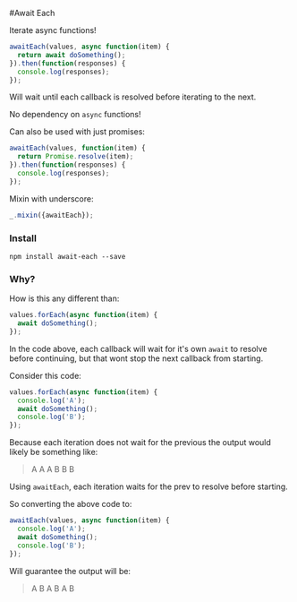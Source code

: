 #Await Each

Iterate async functions!

```javascript
awaitEach(values, async function(item) {
  return await doSomething();
}).then(function(responses) {
  console.log(responses);
});
```

Will wait until each callback is resolved before iterating to the next.

No dependency on `async` functions!

Can also be used with just promises:

```javascript
awaitEach(values, function(item) {
  return Promise.resolve(item);
}).then(function(responses) {
  console.log(responses);
});
```

Mixin with underscore:

```javascript
_.mixin({awaitEach});
```

### Install

```shell
npm install await-each --save
```

### Why?

How is this any different than:


```javascript
values.forEach(async function(item) {
  await doSomething();
});
```

In the code above, each callback will wait for it's own `await` to resolve before continuing, but that wont stop the next callback from starting.

Consider this code:

```javascript
values.forEach(async function(item) {
  console.log('A');
  await doSomething();
  console.log('B');
});
```

Because each iteration does not wait for the previous the output would likely be something like:

> A A A B B B

Using `awaitEach`, each iteration waits for the prev to resolve before starting.

So converting the above code to:

```javascript
awaitEach(values, async function(item) {
  console.log('A');
  await doSomething();
  console.log('B');
});
```

Will guarantee the output will be:

> A B A B A B


